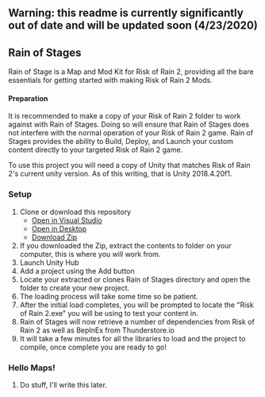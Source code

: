 ## Warning: this readme is currently significantly out of date and will be updated soon (4/23/2020)

## Rain of Stages
Rain of Stage is a Map and Mod Kit for Risk of Rain 2, providing all the bare essentials for getting started with making Risk of Rain 2 Mods.


#### Preparation

It is recommended to make a copy of your Risk of Rain 2 folder to work against with Rain of Stages.
Doing so will ensure that Rain of Stages does not interfere with the normal operation of your Risk of Rain 2 game.
Rain of Stages provides the ability to Build, Deploy, and Launch your custom content directly to your targeted Risk of Rain 2 game.

To use this project you will need a copy of Unity that matches Risk of Rain 2's current unity version. As of this writing, that is Unity 2018.4.20f1.

### Setup
 1. Clone or download this repository 
	* [Open in Visual Studio](git-client://clone?repo=https://github.com/PassivePicasso/Rain-of-Stages)
	* [Open in Desktop](github-windows://openRepo/https://github.com/PassivePicasso/Rain-of-Stages)
	* [Download Zip](https://github.com/PassivePicasso/Rain-of-Stages/archive/master.zip)
 2. If you downloaded the Zip, extract the contents to folder on your computer, this is where you will work from.
 2. Launch Unity Hub
 3. Add a project using the Add button
 4. Locate your extracted or clones Rain of Stages directory and open the folder to create your new project.
 6. The loading process will take some time so be patient.
 7. After the initial load completes, you will be prompted to locate the "Risk of Rain 2.exe" you will be using to test your content in.
 8. Rain of Stages will now retrieve a number of dependencies from Risk of Rain 2 as well as BepInEx from Thunderstore.io
 9. It will take a few minutes for all the libraries to load and the project to compile, once complete you are ready to go!


### Hello Maps!

1. Do stuff, I'll write this later.